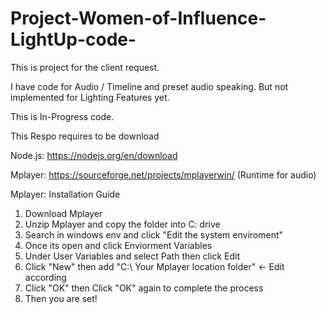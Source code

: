 # Project-Women-of-Influence-LightUp-code-

This is project for the client request.

I have code for Audio / Timeline and preset audio speaking.
But not implemented for Lighting Features yet.

This is In-Progress code.

This Respo requires to be download

Node.js: https://nodejs.org/en/download

Mplayer: https://sourceforge.net/projects/mplayerwin/ (Runtime for audio)

Mplayer: Installation Guide

1) Download Mplayer
2) Unzip Mplayer and copy the folder into C: drive
3) Search in windows env and click "Edit the system enviroment"
3) Once its open and click Enviorment Variables
4) Under User Variables and select Path then click Edit
5) Click "New" then add "C:\ Your Mplayer location folder" <- Edit according
6) Click "OK" then Click "OK" again to complete the process
7) Then you are set!
